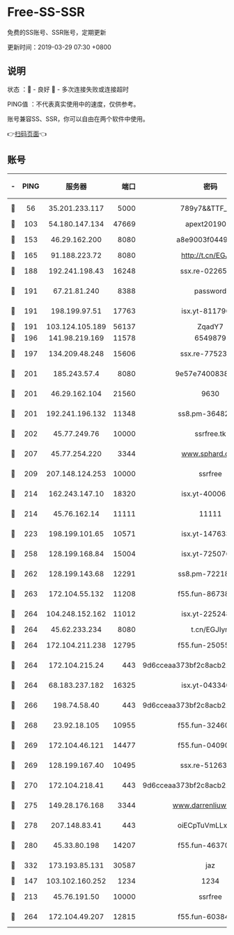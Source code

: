 # Free-SS-SSR

免费的SS账号、SSR账号，定期更新

更新时间：2019-03-29 07:30 +0800

## 说明

状态     ：🙂 - 良好 🙁 - 多次连接失败或连接超时

PING值   ：不代表真实使用中的速度，仅供参考。

账号兼容SS、SSR，你可以自由在两个软件中使用。

👉[扫码页面](https://liesauer.github.io/Free-SS-SSR/)👈

## 账号

|-|PING|服务器|端口|密码|加密方式|区域|
|:----:|:----:|:-----:|-----:|:----:|:----:|:----:|
|🙂|56|35.201.233.117|5000|789y7&&TTF_+><|aes-256-cfb|US|
|🙂|103|54.180.147.134|47669|apext2019001|chacha20|KR|
|🙂|153|46.29.162.200|8080|a8e9003f0449cea5|chacha20-ietf|RU|
|🙂|165|91.188.223.72|8080|http://t.cn/EGJIyrl|rc4-md5|RU|
|🙂|188|192.241.198.43|16248|ssx.re-02265507|aes-256-cfb|US|
|🙂|191|67.21.81.240|8388|password|aes-256-cfb|US|
|🙂|191|198.199.97.51|17763|isx.yt-81179662|aes-256-cfb|US|
|🙂|191|103.124.105.189|56137|ZqadY7|chacha20|US|
|🙂|196|141.98.219.169|11578|6549879|chacha20|US|
|🙂|197|134.209.48.248|15606|ssx.re-77523677|aes-256-cfb|US|
|🙂|201|185.243.57.4|8080|9e57e7400838a01e|chacha20-ietf|US|
|🙂|201|46.29.162.104|21560|9630|aes-128-ctr|RU|
|🙂|201|192.241.196.132|11348|ss8.pm-36482567|aes-256-cfb|US|
|🙂|202|45.77.249.76|10000|ssrfree.tk|aes-256-cfb|SG|
|🙂|207|45.77.254.220|3344|www.sphard.com|aes-256-cfb|SG|
|🙂|209|207.148.124.253|10000|ssrfree|aes-256-cfb|SG|
|🙂|214|162.243.147.10|18320|isx.yt-40006100|aes-256-cfb|US|
|🙂|214|45.76.162.14|11111|11111|aes-256-cfb|SG|
|🙂|223|198.199.101.65|10571|isx.yt-14763389|aes-256-cfb|US|
|🙂|258|128.199.168.84|15004|isx.yt-72507623|aes-256-cfb|SG|
|🙂|262|128.199.143.68|12291|ss8.pm-72218941|aes-256-cfb|SG|
|🙂|263|172.104.55.132|11208|f55.fun-86738977|aes-256-cfb|SG|
|🙂|264|104.248.152.162|11012|isx.yt-22524807|aes-256-cfb|SG|
|🙂|264|45.62.233.234|8080|t.cn/EGJIyrl|rc4-md5|CA|
|🙂|264|172.104.211.238|12795|f55.fun-25055177|aes-256-cfb|US|
|🙂|264|172.104.215.24|443|9d6cceaa373bf2c8acb22e60b6a58be6|aes-256-cfb|US|
|🙂|264|68.183.237.182|16325|isx.yt-04334006|aes-256-cfb|SG|
|🙂|266|198.74.58.40|443|9d6cceaa373bf2c8acb22e60b6a58be6|aes-256-cfb|US|
|🙂|268|23.92.18.105|10955|f55.fun-32460118|aes-256-cfb|US|
|🙂|269|172.104.46.121|14477|f55.fun-04090442|aes-256-cfb|SG|
|🙂|269|128.199.167.40|10495|ssx.re-51263032|aes-256-cfb|SG|
|🙂|270|172.104.218.41|443|9d6cceaa373bf2c8acb22e60b6a58be6|aes-256-cfb|US|
|🙂|275|149.28.176.168|3344|www.darrenliuwei.com|aes-256-cfb|AU|
|🙂|278|207.148.83.41|443|oiECpTuVmLLxk4Ts|aes-256-cfb|AU|
|🙂|280|45.33.80.198|14207|f55.fun-46370894|aes-256-cfb|US|
|🙂|332|173.193.85.131|30587|jaz|aes-256-cfb|US|
|🙂|147|103.102.160.252|1234|1234|rc4-md5|JP|
|🙂|213|45.76.191.50|10000|ssrfree|aes-256-cfb|SG|
|🙂|264|172.104.49.207|12815|f55.fun-60384843|aes-256-cfb|SG|
